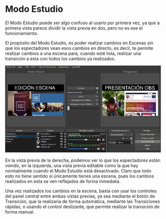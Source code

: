 # Modo Estudio

El Modo Estudio puede ser algo confuso al usarlo por primera vez, ya que a primera vista parece dividir la vista previa en dos, pero no es ese el funcionamiento.

El propósito del Modo Estudio, es poder realizar cambios en Escenas sin que los espectadores vean esos cambios en directo, es decir, te permite realizar cambios a una escena para, cuando esté lista, realizar una transición a esta con todos los cambios ya realizados.

![Modo estudio](images/estudio.png)

En la vista previa de la derecha, podemos ver lo que los espectadores están viendo, en la izquierda, una vista previa editable como la que hay normalmente cuando el Modo Estudio está desactivado. Claro que todo esto no tiene sentido si únicamente tienes una escena, pues los cambios realizados en esta se ven reflejados de forma inmediata.

Una vez realizados los cambios en la escena, basta con usar los controles del panel central entre ambas vistas previas, ya sea mediante el botón de Transición, que la realizaría de forma automática, mediante las Transiciones rápidas, o usando el control deslizante, que permite realizar la transición de forma manual.
